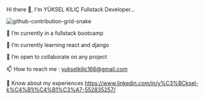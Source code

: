 Hi there 👋, I'm YÜKSEL KILIÇ
Fullstack Developer...

![github-contribution-grid-snake](https://user-images.githubusercontent.com/118610714/212908362-a4297363-0dda-4d07-8c92-78ae1cee5596.svg)

🔭 I’m currently in a fullstack bootcamp

🌱 I’m currently learning react and django

🤝 I’m open to collaborate on any project

📫 How to reach me : yukselkilic166@gmail.com

📄 Know about my experiences https://www.linkedin.com/in/y%C3%BCksel-k%C4%B1l%C4%B1%C3%A7-552835257/





